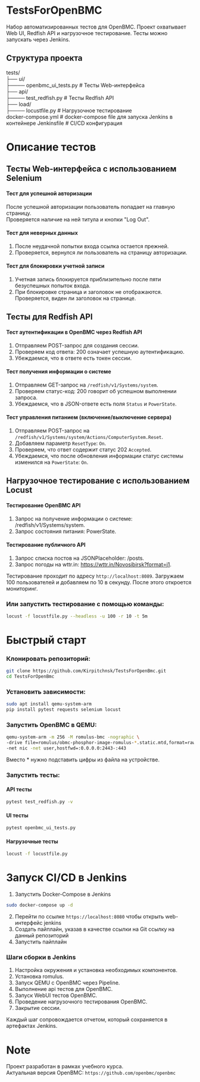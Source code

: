 # TestsForOpenBMC

Набор автоматизированных тестов для OpenBMC. Проект охватывает Web UI, Redfish API и нагрузочное тестирование. Тесты можно запускать через Jenkins.

## Структура проекта
tests/ <br />
├── ui/ <br />
├──── openbmc_ui_tests.py # Тесты Web-интерфейса <br />
├── api/ <br />
├──── test_redfish.py # Тесты Redfish API <br />
├── load/<br />
├──── locustfile.py # Нагрузочное тестирование <br />
docker-compose.yml # docker-compose file для запуска  Jenkins в контейнере
Jenkinsfile # CI/CD конфигурация

# Описание тестов

## Тесты Web-интерфейса с использованием Selenium <br />
#### Тест для успешной авторизации <br />
После успешной авторизации пользователь попадает на главную страницу. <br />
Проверяется наличие на ней титула и кнопки "Log Out". <br />

#### Тест для неверных данных
1. После неудачной попытки входа ссылка остается прежней.
2. Проверяется, вернулся ли пользователь на страницу авторизации.

#### Тест для блокировки учетной записи
1. Учетная запись блокируется приблизительно после пяти безуспешных попыток входа.
2. При блокировке страница и заголовок не отображаются. Проверяется, виден ли заголовок на странице.

## Тесты для Redfish API
#### Тест аутентификации в OpenBMC через Redfish API <br />
1. Отправляем POST-запрос для создания сессии.  <br />
2. Проверяем код ответа: 200 означает успешную аутентификацию.  <br />
3. Убеждаемся, что в ответе есть токен сессии.  <br />

#### Тест получения информации о системе  <br />
1. Отправляем GET-запрос на `/redfish/v1/Systems/system`.
2. Проверяем статус-код: 200 говорит об успешном выполнении запроса. <br />
3. Убеждаемся, что в JSON-ответе есть поля `Status` и `PowerState`. 

#### Тест управления питанием (включение/выключение сервера)
1. Отправляем POST-запрос на `/redfish/v1/Systems/system/Actions/ComputerSystem.Reset`.  
2. Добавляем параметр `ResetType`: `On`.  
3. Проверяем, что ответ содержит статус 202 `Accepted`.  
4. Убеждаемся, что после обновления информации статус системы изменился на `PowerState`: `On`.

## Нагрузочное тестирование с использованием Locust
#### Тестирование OpenBMC API
1. Запрос на получение информации о системе: /redfish/v1/Systems/system.
2. Запрос состояния питания: PowerState.

#### Тестирование публичного API
1. Запрос списка постов на JSONPlaceholder: /posts. 
2. Запрос погоды на wttr.in: https://wttr.in/Novosibirsk?format=j1.

Тестирование проходит по адресу `http://localhost:8089`. Загружаем 100 пользователей и добавляем по 10 в секунду. 
После этого откроется мониторинг.

### Или запустить тестирование с помощью команды:

```bash
locust -f locustfile.py --headless -u 100 -r 10 -t 5m
```

# Быстрый старт
### Клонировать репозиторий:

```bash
git clone https://github.com/Kirpitchnsk/TestsForOpenBmc.git
cd TestsForOpenBmc
```

### Установить зависимости:

```bash
sudo apt install qemu-system-arm
pip install pytest requests selenium locust
```

### Запустить OpenBMC в QEMU:

```bash
qemu-system-arm -m 256 -M romulus-bmc -nographic \
-drive file=romulus/obmc-phosphor-image-romulus-*.static.mtd,format=raw,if=mtd \
-net nic -net user,hostfwd=:0.0.0.0:2443-:443
```
Вместо * нужно подставить цифры из файла на устройстве.
### Запустить тесты:
#### API тесты
```bash
pytest test_redfish.py -v
```

#### UI тесты
```bash
pytest openbmc_ui_tests.py
```

#### Нагрузочные тесты
```bash
locust -f locustfile.py
```

# Запуск CI/CD в Jenkins
1. Запустить Docker-Compose в Jenkins
```bash
sudo docker-compose up -d
```
2. Перейти по ссылке `https://localhost:8080` чтобы открыть web-интерфейс jenkins
3. Создать пайплайн, указав в качестве ссылки на Git ссылку на данный репозиторий
4. Запустить пайплайн

### Шаги сборки в Jenkins

1. Настройка окружения и установка необходимых компонентов.
2. Установка romulus.  
3. Запуск QEMU с OpenBMC через Pipeline.  
4. Выполнение api тестов для OpenBMC.  
5. Запуск WebUI тестов OpenBMC.  
6. Проведение нагрузочного тестирования OpenBMC.
7. Закрытие сессии.

Каждый шаг сопровождается отчетом, который сохраняется в артефактах Jenkins.

# Note
Проект разработан в рамках учебного курса. <br />
Актуальная версия OpenBMC: `https://github.com/openbmc/openbmc`
